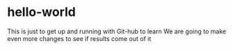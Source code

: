 # hello-world
This is just to get up and running with Git-hub to learn 
We are going to make even more changes to see if results come out of it
